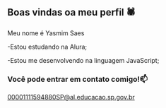 ## Boas vindas oa meu perfil 🕷️

Meu nome é Yasmim Saes

-Estou estudando na Alura;

-Estou me desenvolvendo na linguagem JavaScript;

### Você pode entrar em contato comigo!📫

00001111594880SP@al.educacao.sp.gov.br 
